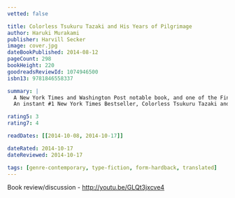 ```yaml
---
vetted: false

title: Colorless Tsukuru Tazaki and His Years of Pilgrimage
author: Haruki Murakami
publisher: Harvill Secker
image: cover.jpg
dateBookPublished: 2014-08-12
pageCount: 298
bookHeight: 220
goodreadsReviewId: 1074946500
isbn13: 9781846558337

summary: |
  A New York Times and Washington Post notable book, and one of the Financial Times, St. Louis Post-Dispatch, Slate, Mother Jones, The Daily Beast, and BookPage's best books of the year
  An instant #1 New York Times Bestseller, Colorless Tsukuru Tazaki and His Years of Pilgrimage is the remarkable story of a young man haunted by a great loss; of dreams and nightmares that have unintended consequences for the world around us; and of a journey into the past that is necessary to mend the present. Here Haruki Murakami—one of the most revered voices in literature today—gives us a story of love, friend­ship, and heartbreak for the ages.

rating5: 3
rating7: 4

readDates: [[2014-10-08, 2014-10-17]]

dateRated: 2014-10-17
dateReviewed: 2014-10-17

tags: [genre-contemporary, type-fiction, form-hardback, translated]
---
```


Book review/discussion - http://youtu.be/GLQt3jxcve4
